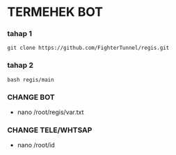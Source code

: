 # TERMEHEK BOT
### tahap 1
```git clone https://github.com/FighterTunnel/regis.git```

### tahap 2
```bash regis/main```


### CHANGE BOT
 - nano /root/regis/var.txt
 
 ### CHANGE TELE/WHTSAP
 - nano /root/id

